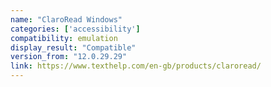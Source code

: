 ```yaml
---
name: "ClaroRead Windows"
categories: ['accessibility']
compatibility: emulation
display_result: "Compatible"
version_from: "12.0.29.29"
link: https://www.texthelp.com/en-gb/products/claroread/
---
```


